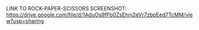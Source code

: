 LINK TO ROCK-PAPER-SCISSORS SCREENSHOT: https://drive.google.com/file/d/1AduOs9fFb0ZsEhnj2eVr7zbpEed7TcMM/view?usp=sharing
